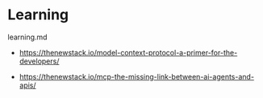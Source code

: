 # Learning

learning.md

*   https://thenewstack.io/model-context-protocol-a-primer-for-the-developers/

*   https://thenewstack.io/mcp-the-missing-link-between-ai-agents-and-apis/
    